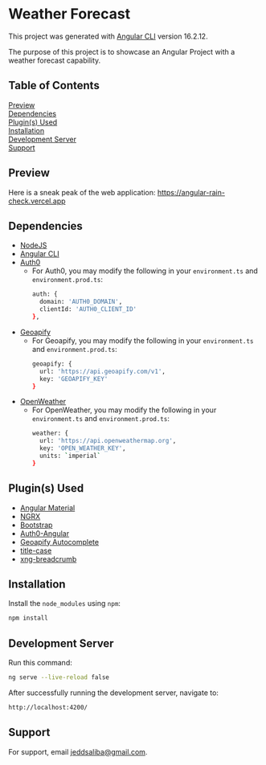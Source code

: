 # Weather Forecast

This project was generated with [Angular CLI](https://github.com/angular/angular-cli) version 16.2.12.

The purpose of this project is to showcase an Angular Project with a weather forecast capability.

## Table of Contents
[Preview](#preview)<br/>
[Dependencies](#dependencies)<br/>
[Plugin(s) Used](#plugins-used)<br/>
[Installation](#installation)<br/>
[Development Server](#development-server)<br/>
[Support](#support)

<a name="preview"></a>
## Preview
Here is a sneak peak of the web application: https://angular-rain-check.vercel.app

<a name="dependencies"></a>
## Dependencies
- [NodeJS](https://nodejs.org)
- [Angular CLI](https://angular.io)
- [Auth0](https://auth0.com)
  - For Auth0, you may modify the following in your `environment.ts` and `environment.prod.ts`:
    ```bash
    auth: {
      domain: 'AUTH0_DOMAIN',
      clientId: 'AUTH0_CLIENT_ID'
    },
    ```
- [Geoapify](https://www.geoapify.com)
  - For Geoapify, you may modify the following in your `environment.ts` and `environment.prod.ts`:
    ```bash
    geoapify: {
      url: 'https://api.geoapify.com/v1',
      key: 'GEOAPIFY_KEY'
    }
    ```
- [OpenWeather](https://openweathermap.org)
  - For OpenWeather, you may modify the following in your `environment.ts` and `environment.prod.ts`:
    ```bash
    weather: {
      url: 'https://api.openweathermap.org',
      key: 'OPEN_WEATHER_KEY',
      units: `imperial`
    }
    ```

<a name="plugins-used"></a>
## Plugin(s) Used
- [Angular Material](https://material.angular.io)
- [NGRX](https://ngrx.io)
- [Bootstrap](https://getbootstrap.com)
- [Auth0-Angular](https://www.npmjs.com/package/@auth0/auth0-angular)
- [Geoapify Autocomplete](https://www.npmjs.com/package/@geoapify/geocoder-autocomplete)
- [title-case](https://www.npmjs.com/package/title-case)
- [xng-breadcrumb](https://www.npmjs.com/package/xng-breadcrumb)

<a name="installation"></a>
## Installation
Install the `node_modules` using `npm`:

```bash
npm install
```

<a name="development-server"></a>
## Development Server
Run this command:

```bash
ng serve --live-reload false
```

After successfully running the development server, navigate to:

```bash
http://localhost:4200/
```

<a name="support"></a>
## Support
For support, email jeddsaliba@gmail.com.
